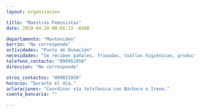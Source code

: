 ```yaml
---
layout: organizacion

title: "Maestras Feministas"
date: 2020-04-20 00:01:13 -0300

departamento: "Montevideo"
barrio: "No corresponde"
actividades: "Punto de Donación"
necesidades: "Se reciben pañales, frazadas, toallas higiénicas, productos de limpieza y aseo personal, alimentos no perecederos."
telefono_contacto: "099951050"
direccion: "No corresponde"

otros_contactos: "099821950"
horario: "Durante el día."
aclaraciones: "Coordinar vía telefónica con Bárbara o Irene."
cuenta_bancaria: ""

---
```


